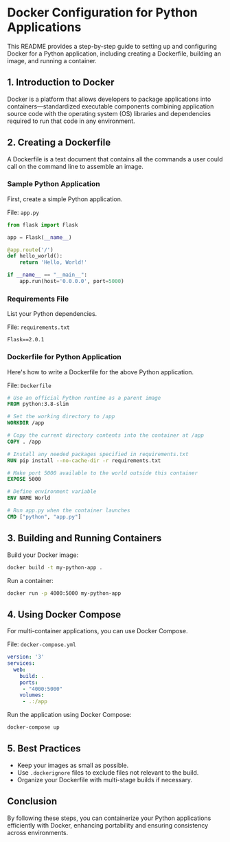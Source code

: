 # Docker Configuration for Python Applications

This README provides a step-by-step guide to setting up and configuring Docker for a Python application, including creating a Dockerfile, building an image, and running a container.

## 1. Introduction to Docker

Docker is a platform that allows developers to package applications into containers—standardized executable components combining application source code with the operating system (OS) libraries and dependencies required to run that code in any environment.

## 2. Creating a Dockerfile

A Dockerfile is a text document that contains all the commands a user could call on the command line to assemble an image.

### Sample Python Application

First, create a simple Python application.

File: `app.py`

```python
from flask import Flask

app = Flask(__name__)

@app.route('/')
def hello_world():
    return 'Hello, World!'

if __name__ == "__main__":
    app.run(host='0.0.0.0', port=5000)
```

### Requirements File

List your Python dependencies.

File: `requirements.txt`

```plaintext
Flask==2.0.1
```

### Dockerfile for Python Application

Here's how to write a Dockerfile for the above Python application.

File: `Dockerfile`

```Dockerfile
# Use an official Python runtime as a parent image
FROM python:3.8-slim

# Set the working directory to /app
WORKDIR /app

# Copy the current directory contents into the container at /app
COPY . /app

# Install any needed packages specified in requirements.txt
RUN pip install --no-cache-dir -r requirements.txt

# Make port 5000 available to the world outside this container
EXPOSE 5000

# Define environment variable
ENV NAME World

# Run app.py when the container launches
CMD ["python", "app.py"]
```

## 3. Building and Running Containers

Build your Docker image:

```bash
docker build -t my-python-app .
```

Run a container:

```bash
docker run -p 4000:5000 my-python-app
```

## 4. Using Docker Compose

For multi-container applications, you can use Docker Compose.

File: `docker-compose.yml`

```yaml
version: '3'
services:
  web:
    build: .
    ports:
     - "4000:5000"
    volumes:
     - .:/app
```

Run the application using Docker Compose:

```bash
docker-compose up
```

## 5. Best Practices

- Keep your images as small as possible.
- Use `.dockerignore` files to exclude files not relevant to the build.
- Organize your Dockerfile with multi-stage builds if necessary.

## Conclusion

By following these steps, you can containerize your Python applications efficiently with Docker, enhancing portability and ensuring consistency across environments.

